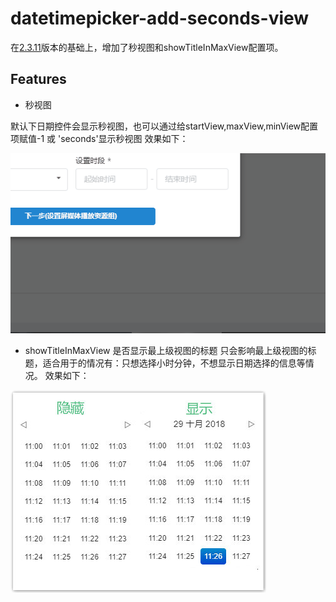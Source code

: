 # datetimepicker-add-seconds-view
在[2.3.11](http://www.bootcss.com/p/bootstrap-datetimepicker/)版本的基础上，增加了秒视图和showTitleInMaxView配置项。



## Features


- 秒视图

默认下日期控件会显示秒视图，也可以通过给startView,maxView,minView配置项赋值-1 或 'seconds'显示秒视图
效果如下：

![](https://github.com/MadaoChen/images/blob/master/ccc.gif)

- showTitleInMaxView 是否显示最上级视图的标题
只会影响最上级视图的标题，适合用于的情况有：只想选择小时分钟，不想显示日期选择的信息等情况。
效果如下：

![](https://github.com/MadaoChen/images/blob/master/date1.jpg)
